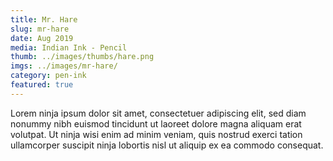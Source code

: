 ```yaml
---
title: Mr. Hare
slug: mr-hare
date: Aug 2019
media: Indian Ink - Pencil
thumb: ../images/thumbs/hare.png
imgs: ../images/mr-hare/
category: pen-ink
featured: true
---
```


Lorem ninja ipsum dolor sit amet, consectetuer adipiscing elit, sed diam nonummy nibh euismod tincidunt ut laoreet dolore magna aliquam erat volutpat. Ut ninja wisi enim ad minim veniam, quis nostrud exerci tation ullamcorper suscipit ninja lobortis nisl ut aliquip ex ea commodo consequat.